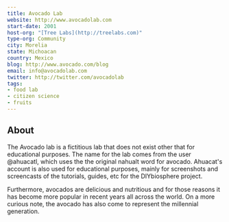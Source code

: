 ```yaml
---
title: Avocado Lab
website: http://www.avocadolab.com
start-date: 2001
host-org: "[Tree Labs](http://treelabs.com)"
type-org: Community
city: Morelia
state: Michoacan
country: Mexico
blog: http://www.avocado.com/blog
email: info@avocadolab.com
twitter: http://twitter.com/avocadolab
tags:
- food lab
- citizen science
- fruits
---
```


## About
The Avocado lab is a fictitious lab that does not exist other that for educational purposes. The name for the lab comes from the user @ahuacatl, which uses the the original nahualt word for avocado. Ahuacat's account is also used for educational purposes, mainly for screenshots and screencasts of the tutorials, guides, etc for the DIYbiosphere project.

Furthermore, avocados are delicious and nutritious and for those reasons it has become more popular in recent years all across the world. On a more curious note, the avocado has also come to represent the millennial generation.
